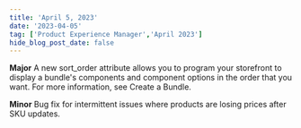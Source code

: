 ```yaml
---
title: 'April 5, 2023'
date: '2023-04-05'
tag: ['Product Experience Manager','April 2023']
hide_blog_post_date: false
---
```

**Major**
A new sort_order attribute allows you to program your storefront to display a bundle's components and component options in the order that you want. For more information, see Create a Bundle.

**Minor**
Bug fix for intermittent issues where products are losing prices after SKU updates.

